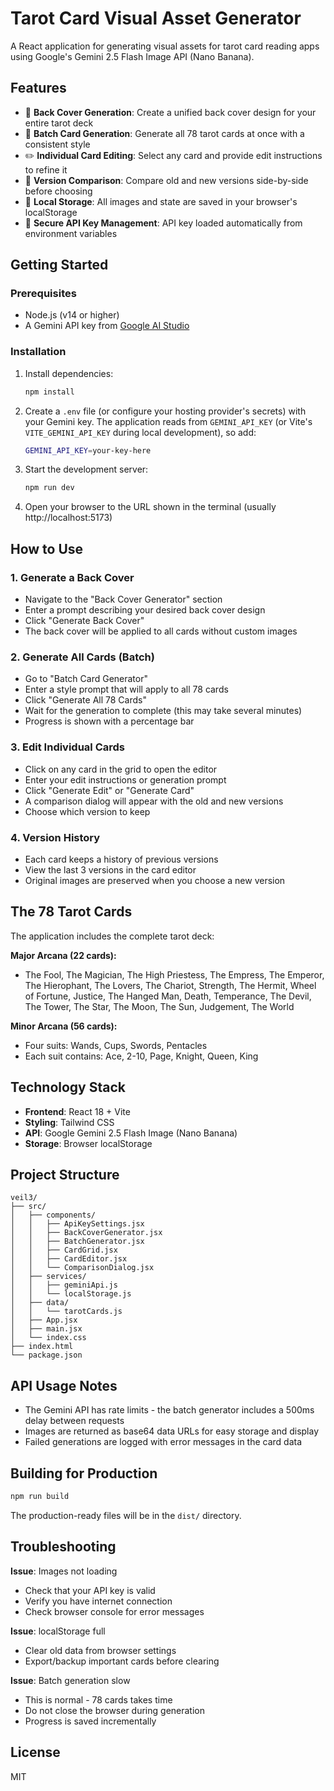 # Tarot Card Visual Asset Generator

A React application for generating visual assets for tarot card reading apps using Google's Gemini 2.5 Flash Image API (Nano Banana).

## Features

- 🎨 **Back Cover Generation**: Create a unified back cover design for your entire tarot deck
- 🔮 **Batch Card Generation**: Generate all 78 tarot cards at once with a consistent style
- ✏️ **Individual Card Editing**: Select any card and provide edit instructions to refine it
- 🔄 **Version Comparison**: Compare old and new versions side-by-side before choosing
- 💾 **Local Storage**: All images and state are saved in your browser's localStorage
- 🔑 **Secure API Key Management**: API key loaded automatically from environment variables

## Getting Started

### Prerequisites

- Node.js (v14 or higher)
- A Gemini API key from [Google AI Studio](https://aistudio.google.com/app/apikey)

### Installation

1. Install dependencies:
   ```bash
   npm install
   ```

2. Create a `.env` file (or configure your hosting provider's secrets) with your Gemini key. The application reads from `GEMINI_API_KEY` (or Vite's `VITE_GEMINI_API_KEY` during local development), so add:
   ```bash
   GEMINI_API_KEY=your-key-here
   ```

3. Start the development server:
   ```bash
   npm run dev
   ```

4. Open your browser to the URL shown in the terminal (usually http://localhost:5173)

## How to Use

### 1. Generate a Back Cover

- Navigate to the "Back Cover Generator" section
- Enter a prompt describing your desired back cover design
- Click "Generate Back Cover"
- The back cover will be applied to all cards without custom images

### 2. Generate All Cards (Batch)

- Go to "Batch Card Generator"
- Enter a style prompt that will apply to all 78 cards
- Click "Generate All 78 Cards"
- Wait for the generation to complete (this may take several minutes)
- Progress is shown with a percentage bar

### 3. Edit Individual Cards

- Click on any card in the grid to open the editor
- Enter your edit instructions or generation prompt
- Click "Generate Edit" or "Generate Card"
- A comparison dialog will appear with the old and new versions
- Choose which version to keep

### 4. Version History

- Each card keeps a history of previous versions
- View the last 3 versions in the card editor
- Original images are preserved when you choose a new version

## The 78 Tarot Cards

The application includes the complete tarot deck:

**Major Arcana (22 cards):**
- The Fool, The Magician, The High Priestess, The Empress, The Emperor, The Hierophant, The Lovers, The Chariot, Strength, The Hermit, Wheel of Fortune, Justice, The Hanged Man, Death, Temperance, The Devil, The Tower, The Star, The Moon, The Sun, Judgement, The World

**Minor Arcana (56 cards):**
- Four suits: Wands, Cups, Swords, Pentacles
- Each suit contains: Ace, 2-10, Page, Knight, Queen, King

## Technology Stack

- **Frontend**: React 18 + Vite
- **Styling**: Tailwind CSS
- **API**: Google Gemini 2.5 Flash Image (Nano Banana)
- **Storage**: Browser localStorage

## Project Structure

```
veil3/
├── src/
│   ├── components/
│   │   ├── ApiKeySettings.jsx
│   │   ├── BackCoverGenerator.jsx
│   │   ├── BatchGenerator.jsx
│   │   ├── CardGrid.jsx
│   │   ├── CardEditor.jsx
│   │   └── ComparisonDialog.jsx
│   ├── services/
│   │   ├── geminiApi.js
│   │   └── localStorage.js
│   ├── data/
│   │   └── tarotCards.js
│   ├── App.jsx
│   ├── main.jsx
│   └── index.css
├── index.html
└── package.json
```

## API Usage Notes

- The Gemini API has rate limits - the batch generator includes a 500ms delay between requests
- Images are returned as base64 data URLs for easy storage and display
- Failed generations are logged with error messages in the card data

## Building for Production

```bash
npm run build
```

The production-ready files will be in the `dist/` directory.

## Troubleshooting

**Issue**: Images not loading
- Check that your API key is valid
- Verify you have internet connection
- Check browser console for error messages

**Issue**: localStorage full
- Clear old data from browser settings
- Export/backup important cards before clearing

**Issue**: Batch generation slow
- This is normal - 78 cards takes time
- Do not close the browser during generation
- Progress is saved incrementally

## License

MIT
